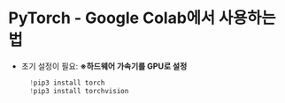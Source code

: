 # PyTorch - Google Colab에서 사용하는 법

- 초기 설정이 필요: **※하드웨어 가속기를 GPU로 설정**
  ```python
    !pip3 install torch
    !pip3 install torchvision
  ```
